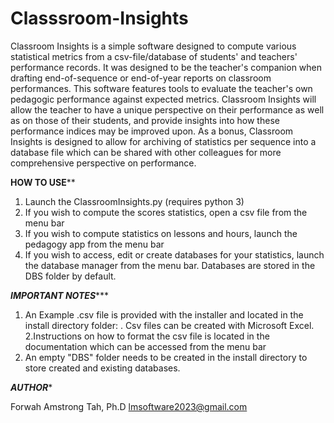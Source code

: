 # Classsroom-Insights
   Classroom Insights is a simple software designed to compute various statistical metrics from a csv-file/database of students' and teachers' performance records. 
It was designed to be the teacher's companion when drafting end-of-sequence or end-of-year reports on classroom performances. This software features
tools to evaluate the teacher's own pedagogic performance against expected metrics. Classroom Insights will allow the teacher to have a unique
 perspective on their performance as well as on those of their students, and provide insights into how these performance indices may be improved upon.
As a bonus, Classroom Insights is designed to allow for archiving of statistics per sequence into a database file which can be shared with other 
colleagues for  more comprehensive perspective on performance.

******HOW TO USE********

1. Launch the ClassroomInsights.py (requires python 3)
2. If you wish to compute the scores statistics, open a csv file from the menu bar
3. If you wish to compute statistics on lessons and hours, launch the pedagogy app from the menu bar
4. If you wish to access, edit or create databases for your statistics, launch the database manager from the menu bar. Databases are stored in the DBS folder by default.

*****IMPORTANT NOTES********
1. An Example .csv file is provided with the installer and located in the install directory folder: <Example Input>. 
Csv files can be created with Microsoft Excel.
2.Instructions on how to format the csv  file is located in the documentation which can be accessed from the menu bar
3. An empty "DBS" folder needs to be created in the install directory to store created and existing databases.

*****AUTHOR******

Forwah Amstrong Tah, Ph.D <lmsoftware2023@gmail.com>

